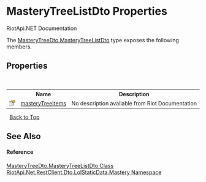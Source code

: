 # MasteryTreeListDto Properties
RiotApi.NET Documentation 

The <a href="4d006adb-e888-e4fd-7462-276bd556ac3e">MasteryTreeDto.MasteryTreeListDto</a> type exposes the following members.


## Properties
&nbsp;<table><tr><th></th><th>Name</th><th>Description</th></tr><tr><td>![Public property](media/pubproperty.gif "Public property")</td><td><a href="4ef7f73d-d410-8db9-ea9d-5ba7d41b7677">masteryTreeItems</a></td><td>
No description available from Riot Documentation</td></tr></table>&nbsp;
<a href="#masterytreelistdto-properties">Back to Top</a>

## See Also


#### Reference
<a href="4d006adb-e888-e4fd-7462-276bd556ac3e">MasteryTreeDto.MasteryTreeListDto Class</a><br /><a href="f8067ff9-c0c3-b7ef-10a3-0d5201c86f33">RiotApi.Net.RestClient.Dto.LolStaticData.Mastery Namespace</a><br />